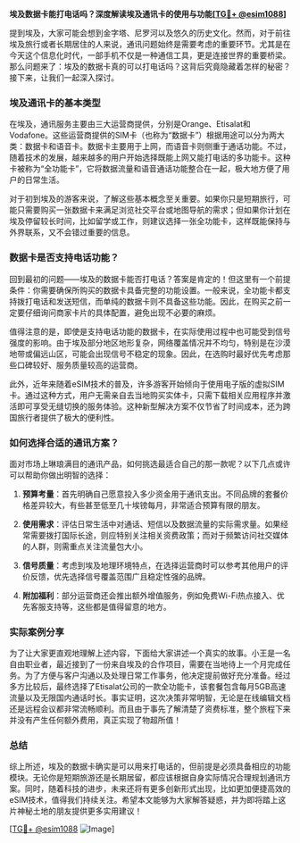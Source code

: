**埃及数据卡能打电话吗？深度解读埃及通讯卡的使用与功能[[TG💪+ @esim1088](https://t.me/s/esim1088)]**

提到埃及，大家可能会想到金字塔、尼罗河以及悠久的历史文化。然而，对于前往埃及旅行或者长期居住的人来说，通讯问题始终是需要考虑的重要环节。尤其是在今天这个信息化时代，一部手机不仅是一种通信工具，更是连接世界的重要桥梁。那么问题来了：埃及的数据卡真的可以打电话吗？这背后究竟隐藏着怎样的秘密？接下来，让我们一起深入探讨。

### 埃及通讯卡的基本类型

在埃及，通讯服务主要由三大运营商提供，分别是Orange、Etisalat和Vodafone。这些运营商提供的SIM卡（也称为“数据卡”）根据用途可以分为两大类：数据卡和语音卡。数据卡主要用于上网，而语音卡则侧重于通话功能。不过，随着技术的发展，越来越多的用户开始选择既能上网又能打电话的多功能卡。这种卡被称为“全功能卡”，它将数据流量和语音通话功能整合在一起，极大地方便了用户的日常生活。

对于初到埃及的游客来说，了解这些基本概念至关重要。如果你只是短期旅行，可能只需要购买一张数据卡来满足浏览社交平台或地图导航的需求；但如果你计划在埃及停留较长时间，比如留学或工作，则建议选择一张全功能卡，这样既能保持与外界联系，又不会错过重要的信息。

### 数据卡是否支持电话功能？

回到最初的问题——埃及的数据卡能否打电话？答案是肯定的！但这里有一个前提条件：你需要确保所购买的数据卡具备完整的功能设置。一般来说，全功能卡都支持拨打电话和发送短信，而单纯的数据卡则不具备这些功能。因此，在购买之前一定要仔细询问商家卡片的具体配置，避免出现不必要的麻烦。

值得注意的是，即使是支持电话功能的数据卡，在实际使用过程中也可能受到信号强度的影响。由于埃及部分地区地形复杂，网络覆盖情况并不均匀，特别是在沙漠地带或偏远山区，可能会出现信号不稳定的现象。因此，在选购时最好优先考虑那些口碑较好、服务质量较高的运营商。

此外，近年来随着eSIM技术的普及，许多游客开始倾向于使用电子版的虚拟SIM卡。通过这种方式，用户无需亲自去当地购买实体卡，只需下载相关应用程序并激活即可享受无缝切换的服务体验。这种新型解决方案不仅节省了时间成本，还为跨国旅行者提供了极大的便利性。

### 如何选择合适的通讯方案？

面对市场上琳琅满目的通讯产品，如何挑选最适合自己的那一款呢？以下几点或许可以帮助你做出明智的选择：

1. **预算考量**：首先明确自己愿意投入多少资金用于通讯支出。不同品牌的套餐价格差异较大，有些甚至低至几十埃镑每月，非常适合预算有限的朋友。
   
2. **使用需求**：评估日常生活中对通话、短信以及数据流量的实际需求量。如果经常需要拨打国际长途，则应特别关注相关资费政策；而对于频繁访问社交媒体的人群，则需重点关注流量包大小。
   
3. **信号质量**：考虑到埃及地理环境特点，在选择运营商时可以参考其他用户的评价反馈，优先选择信号覆盖范围广且稳定性强的品牌。
   
4. **附加福利**：部分运营商还会推出额外增值服务，例如免费Wi-Fi热点接入、优先客服支持等，这些都是值得留意的地方。

### 实际案例分享

为了让大家更直观地理解上述内容，下面给大家讲述一个真实的故事。小王是一名自由职业者，最近接到了一份来自埃及的合作项目，需要在当地待上一个月完成任务。为了方便与客户沟通以及处理日常工作事务，他决定提前做好充分准备。经过多方比较后，最终选择了Etisalat公司的一款全功能卡，该套餐包含每月5GB高速流量以及无限国内通话时长。事实证明，这次决策非常明智，无论是在线编辑文档还是远程会议都非常流畅顺利。而且由于事先了解清楚了资费标准，整个旅程下来并没有产生任何额外费用，真正实现了物超所值！

### 总结

综上所述，埃及的数据卡确实是可以用来打电话的，但前提是必须具备相应的功能模块。无论你是短期旅游还是长期居留，都应该根据自身实际情况合理规划通讯方案。同时，随着科技的进步，未来还将有更多创新形式出现，比如更加便捷高效的eSIM技术，值得我们持续关注。希望本文能够为大家解答疑惑，并为即将踏上这片神秘土地的朋友提供更多实用建议！

[[TG💪+ @esim1088](https://t.me/s/esim1088) ![Image](https://i.postimg.cc/4NQfJmqS/Snipaste-2025-05-13-00-14-12.png)]